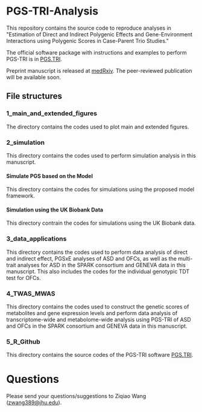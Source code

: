 # PGS-TRI-Analysis

This repository contains the source code to reproduce analyses in "Estimation of Direct and Indirect Polygenic Effects and Gene-Environment Interactions using Polygenic Scores in Case-Parent Trio Studies."

The official software package with instructions and examples to perform PGS-TRI is in [PGS.TRI](https://github.com/ziqiaow/PGS.TRI/tree/main).

Preprint manuscript is released at [medRxiv](https://www.medrxiv.org/content/10.1101/2024.10.08.24315066v1). The peer-reviewed publication will be available soon. 

## File structures

### 1_main_and_extended_figures
The directory contains the codes used to plot main and extended figures.

### 2_simulation
This directory contains the codes used to perform simulation analysis in this manuscript.
#### Simulate PGS based on the Model
This directory contains the codes for simulations using the proposed model framework.
#### Simulation using the UK Biobank Data
This directory contrain the codes for simulations using the UK Biobank data.

### 3_data_applications
This directory contains the codes used to perform data analysis of direct and indirect effect, PGSxE analyses of ASD and OFCs, as well as the multi-trait analyses for ASD in the SPARK consortium and GENEVA data in this manuscript. This also includes the codes for the individual genotypic TDT test for OFCs.

### 4_TWAS_MWAS
This directory contains the codes used to construct the genetic scores of metabolites and gene expression levels and perform data analysis of transcriptome-wide and metabolome-wide analysis using PGS-TRI of ASD and OFCs in the SPARK consortium and GENEVA data in this manuscript.

### 5_R_Github
This directory contains the source codes of the PGS-TRI software [PGS.TRI](https://github.com/ziqiaow/PGS.TRI/tree/main).

# Questions
Please send your questions/suggestions to Ziqiao Wang (zwang389@jhu.edu).

